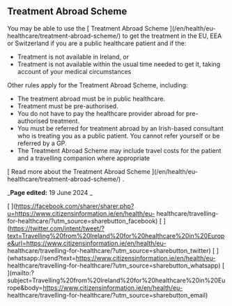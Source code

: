 ##  Treatment Abroad Scheme

You may be able to use the [ Treatment Abroad Scheme ](/en/health/eu-
healthcare/treatment-abroad-scheme/) to get the treatment in the EU, EEA or
Switzerland if you are a public healthcare patient and if the:

  * Treatment is not available in Ireland, or 
  * Treatment is not available within the usual time needed to get it, taking account of your medical circumstances 

Other rules apply for the Treatment Abroad Scheme, including:

  * The treatment abroad must be in public healthcare. 
  * Treatment must be pre-authorised. 
  * You do not have to pay the healthcare provider abroad for pre-authorised treatment. 
  * You must be referred for treatment abroad by an Irish-based consultant who is treating you as a public patient. You cannot refer yourself or be referred by a GP. 
  * The Treatment Abroad Scheme may include travel costs for the patient and a travelling companion where appropriate 

[ Read more about the Treatment Abroad Scheme ](/en/health/eu-
healthcare/treatment-abroad-scheme/) .

_**Page edited:** 19 June 2024 _

[
](https://facebook.com/sharer/sharer.php?u=https://www.citizensinformation.ie/en/health/eu-
healthcare/travelling-for-healthcare/?utm_source=sharebutton_facebook) [
](https://twitter.com/intent/tweet/?text=Travelling%20from%20Ireland%20for%20healthcare%20in%20Europe&url=https://www.citizensinformation.ie/en/health/eu-
healthcare/travelling-for-healthcare/?utm_source=sharebutton_twitter) [
](whatsapp://send?text=https://www.citizensinformation.ie/en/health/eu-
healthcare/travelling-for-healthcare/?utm_source=sharebutton_whatsapp) [
](mailto:?subject=Travelling%20from%20Ireland%20for%20healthcare%20in%20Europe&body=https://www.citizensinformation.ie/en/health/eu-
healthcare/travelling-for-healthcare/?utm_source=sharebutton_email) [
](javascript:void\(0\))

